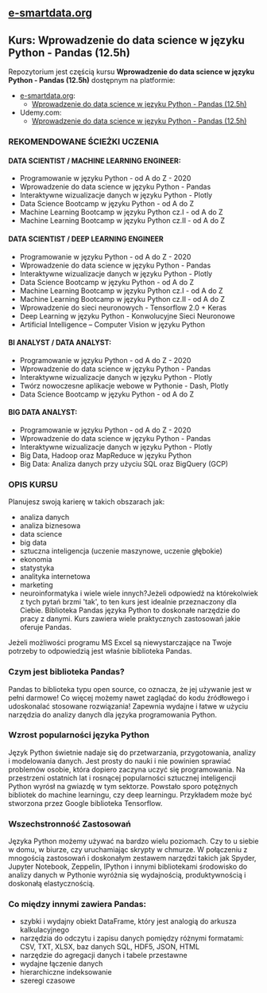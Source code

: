 ## [e-smartdata.org](https://e-smartdata.org/)
## Kurs: Wprowadzenie do data science w języku Python - Pandas (12.5h)
Repozytorium jest częścią kursu **Wprowadzenie do data science w języku Python - Pandas (12.5h)** dostępnym na platformie:
* [e-smartdata.org](https://e-smartdata.org/):
  * [Wprowadzenie do data science w języku Python - Pandas (12.5h)](https://e-smartdata.teachable.com/p/wprowadzenie-do-data-science-w-jezyku-python-pandas)
* Udemy.com:
  * [Wprowadzenie do data science w języku Python - Pandas (12.5h)](https://www.udemy.com/course/wprowadzenie-data-science/?referralCode=D85D646D30D785FD5277)

### REKOMENDOWANE ŚCIEŻKI UCZENIA

#### DATA SCIENTIST / MACHINE LEARNING ENGINEER:

* Programowanie w języku Python - od A do Z - 2020
* Wprowadzenie do data science w języku Python - Pandas
* Interaktywne wizualizacje danych w języku Python - Plotly
* Data Science Bootcamp w języku Python - od A do Z
* Machine Learning Bootcamp w języku Python cz.I - od A do Z
* Machine Learning Bootcamp w języku Python cz.II - od A do Z

#### DATA SCIENTIST / DEEP LEARNING ENGINEER

* Programowanie w języku Python - od A do Z - 2020
* Wprowadzenie do data science w języku Python - Pandas
* Interaktywne wizualizacje danych w języku Python - Plotly
* Data Science Bootcamp w języku Python - od A do Z
* Machine Learning Bootcamp w języku Python cz.I - od A do Z
* Machine Learning Bootcamp w języku Python cz.II - od A do Z
* Wprowadzenie do sieci neuronowych - Tensorflow 2.0 + Keras
* Deep Learning w języku Python - Konwolucyjne Sieci Neuronowe
* Artificial Intelligence – Computer Vision w języku Python

#### BI ANALYST / DATA ANALYST:

* Programowanie w języku Python - od A do Z - 2020
* Wprowadzenie do data science w języku Python - Pandas
* Interaktywne wizualizacje danych w języku Python - Plotly
* Twórz nowoczesne aplikacje webowe w Pythonie - Dash, Plotly
* Data Science Bootcamp w języku Python - od A do Z

#### BIG DATA ANALYST:

* Programowanie w języku Python - od A do Z - 2020
* Wprowadzenie do data science w języku Python - Pandas
* Interaktywne wizualizacje danych w języku Python - Plotly
* Big Data, Hadoop oraz MapReduce w języku Python
* Big Data: Analiza danych przy użyciu SQL oraz BigQuery (GCP)

### OPIS KURSU

Planujesz swoją karierę w takich obszarach jak:

* analiza danych
* analiza biznesowa
* data science
* big data
* sztuczna inteligencja (uczenie maszynowe, uczenie głębokie)
* ekonomia
* statystyka
* analityka internetowa
* marketing
* neuroinformatyka
i wiele wiele innych?Jeżeli odpowiedź na którekolwiek z tych pytań brzmi 'tak', to ten kurs jest idealnie przeznaczony dla Ciebie. Biblioteka Pandas języka Python to doskonałe narzędzie do pracy z danymi. Kurs zawiera wiele praktycznych zastosowań jakie oferuje Pandas.

Jeżeli możliwości programu MS Excel są niewystarczające na Twoje potrzeby to odpowiedzią jest właśnie biblioteka Pandas.

### Czym jest biblioteka Pandas?

Pandas to biblioteka typu open source, co oznacza, że jej używanie jest w pełni darmowe! Co więcej możemy nawet zaglądać do kodu źródłowego i udoskonalać stosowane rozwiązania! Zapewnia wydajne i łatwe w użyciu narzędzia do analizy danych dla języka programowania Python.

### Wzrost popularności języka Python

Język Python świetnie nadaje się do przetwarzania, przygotowania, analizy i modelowania danych. Jest prosty do nauki i nie powinien sprawiać problemów osobie, która dopiero zaczyna uczyć się programowania. Na przestrzeni ostatnich lat i rosnącej popularności sztucznej inteligencji Python wyrósł na gwiazdę w tym sektorze. Powstało sporo potężnych bibliotek do machine learningu, czy deep learningu. Przykładem może być stworzona przez Google biblioteka Tensorflow.

### Wszechstronność Zastosowań

Języka Python możemy używać na bardzo wielu poziomach. Czy to u siebie w domu, w biurze, czy uruchamiając skrypty w chmurze. W połączeniu z mnogością zastosowań i doskonałym zestawem narzędzi takich jak Spyder, Jupyter Notebook, Zeppelin, IPython i innymi bibliotekami środowisko do analizy danych w Pythonie wyróżnia się wydajnością, produktywnością i doskonałą elastycznością.

### Co między innymi zawiera Pandas:

* szybki i wydajny obiekt DataFrame, który jest analogią do arkusza kalkulacyjnego
* narzędzia do odczytu i zapisu danych pomiędzy różnymi formatami: CSV, TXT, XLSX, baz danych SQL, HDF5, JSON, HTML
* narzędzie do agregacji danych i tabele przestawne
* wydajne łączenie danych
* hierarchiczne indeksowanie 
* szeregi czasowe
